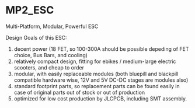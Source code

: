 # MP2_ESC
Multi-Platform, Modular, Powerful ESC

Design Goals of this ESC:
1) decent power (18 FET, so 100-300A should be possible depeding of FET choice, Bus Bars, and cooling)
2) relatively compact design, fitting for ebikes / medium-large electric scooters, and cheap to order
3) modular, with easily replaceable modules (both bluepill and blackpill compatible hardware wise, 12V and 5V DC-DC stages are modules also)
4) standard footprint parts, so replacement parts can be found easily in case of original parts out of stock or out of production
5) optimized for low cost production by JLCPCB, including SMT assembly. 

